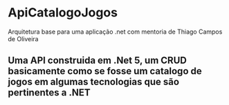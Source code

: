# ApiCatalogoJogos
Arquitetura base para uma aplicação .net com mentoria de Thiago Campos de Oliveira

## Uma API construida em .Net 5, um CRUD basicamente como se fosse um catalogo de jogos em algumas tecnologias que são pertinentes a .NET

```


```
